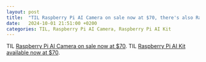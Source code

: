 ```yaml
---
layout: post
title:  "TIL Raspberry Pi AI Camera on sale now at $70, there's also Raspberry Pi AI Kit available since June 2024"
date:   2024-10-01 21:51:00 +0200
categories: TIL, Raspberry Pi AI Camera, Raspberry Pi AI Kit
---
```

TIL [Raspberry Pi AI Camera on sale now at $70](https://www.raspberrypi.com/news/raspberry-pi-ai-camera-on-sale-now/). TIL [Raspberry Pi AI Kit available now at $70](https://www.raspberrypi.com/news/raspberry-pi-ai-kit-available-now-at-70/).

